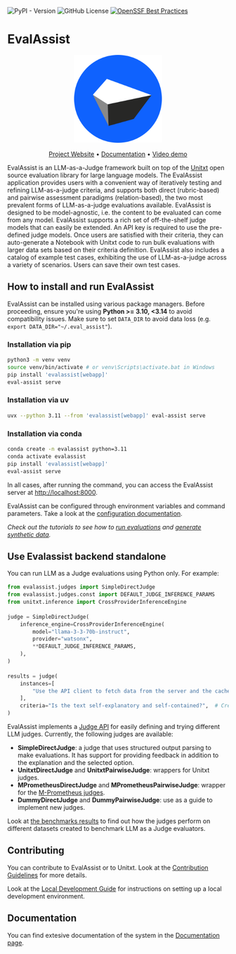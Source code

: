 ![PyPI - Version](https://img.shields.io/pypi/v/evalassist)
![GitHub License](https://img.shields.io/github/license/IBM/eval-assist)
[![OpenSSF Best Practices](https://www.bestpractices.dev/projects/10775/badge)](https://www.bestpractices.dev/projects/10775)

# EvalAssist

<p align="center">
  <img src="frontend/public/images/logo.svg" alt="EvalAssist Logo" width="200"/>
</p>

<p align="center">
  <a href="https://ibm.github.io/eval-assist/">Project Website</a> •
  <a href="https://github.com/IBM/eval-assist/wiki">Documentation</a> •
  <a href="https://www.youtube.com/watch?v=bTf0N1GGslE">Video demo</a>
</p>

<!-- Build Status, is a great thing to have at the top of your repository, it shows that you take your CI/CD as first class citizens -->
<!-- [![Build Status](https://travis-ci.org/jjasghar/ibm-cloud-cli.svg?branch=master)](https://travis-ci.org/jjasghar/ibm-cloud-cli) -->

<!-- Not always needed, but a scope helps the user understand in a short sentance like below, why this repo exists -->

EvalAssist is an LLM-as-a-Judge framework built on top of the [Unitxt](https://www.unitxt.ai/en/latest/docs/introduction.html)
open source evaluation library for large language models. The EvalAssist application provides users with a
convenient way of iteratively testing and refining LLM-as-a-judge criteria, and supports both direct
(rubric-based) and pairwise assessment paradigms (relation-based), the two most prevalent forms of
LLM-as-a-judge evaluations available. EvalAssist is designed to be model-agnostic, i.e. the content to be
evaluated can come from any model. EvalAssist supports a rich set of off-the-shelf judge models that can
easily be extended. An API key is required to use the pre-defined judge models. Once users are satisfied
with their criteria, they can auto-generate a Notebook with Unitxt code to run bulk evaluations with larger
data sets based on their criteria definition. EvalAssist also includes a catalog of example test cases,
exhibiting the use of LLM-as-a-judge across a variety of scenarios. Users can save their own test cases.

## How to install and run EvalAssist

EvalAssist can be installed using various package managers. Before proceeding, ensure you're using **Python >= 3.10, <3.14** to avoid compatibility issues. Make sure to set `DATA_DIR` to avoid data loss (e.g. `export DATA_DIR="~/.eval_assist"`).

### Installation via pip

```bash
python3 -m venv venv
source venv/bin/activate # or venv\Scripts\activate.bat in Windows
pip install 'evalassist[webapp]'
eval-assist serve
```

### Installation via uv

```bash
uvx --python 3.11 --from 'evalassist[webapp]' eval-assist serve
```

### Installation via conda

```bash
conda create -n evalassist python=3.11
conda activate evalassist
pip install 'evalassist[webapp]'
eval-assist serve
```

In all cases, after running the command, you can access the EvalAssist server at [http://localhost:8000](http://localhost:8000).

EvalAssist can be configured through environment variables and command parameters. Take a look at the [configuration documentation](SYSTEM_CONFIGURATION.md).

_Check out the tutorials to see how to [run evaluations](https://github.com/IBM/eval-assist/wiki#mini-tutorial-running-an-evaluation) and [generate synthetic data](https://github.com/IBM/eval-assist/wiki#mini-tutorial-generating-test-data)._

## Use Evalassist backend standalone

You can run LLM as a Judge evaluations using Python only. For example:

```python
from evalassist.judges import SimpleDirectJudge
from evalassist.judges.const import DEFAULT_JUDGE_INFERENCE_PARAMS
from unitxt.inference import CrossProviderInferenceEngine

judge = SimpleDirectJudge(
    inference_engine=CrossProviderInferenceEngine(
        model="llama-3-3-70b-instruct",
        provider="watsonx",
        **DEFAULT_JUDGE_INFERENCE_PARAMS,
    ),
)

results = judge(
    instances=[
        "Use the API client to fetch data from the server and the cache to store frequently accessed results for faster performance."
    ],
    criteria="Is the text self-explanatory and self-contained?",  # Create yes/no direct assessment criteria",
)
```

EvalAssist implements a [Judge API](https://github.com/IBM/eval-assist/blob/1aae10e030cd3e78b0b6049bf90e8cc31a418931/backend/src/evalassist/judges/base.py#L59) for easily defining and trying different LLM judges. Currently, the following judges are available:

- **SimpleDirectJudge**: a judge that uses structured output parsing to make evaluations. It has support for providing feedback in addition to the explanation and the selected option.
- **UnitxtDirectJudge** and **UnitxtPairwiseJudge**: wrappers for Unitxt judges.
- **MPrometheusDirectJudge** and **MPrometheusPairwiseJudge**: wrapper for the [M-Prometheus judges](https://github.com/prometheus-eval/prometheus-eval).
- **DummyDirectJudge** and **DummyPairwiseJudge**: use as a guide to implement new judges.

Look at [the benchmarks results](https://evalassist-evalassist.hf.space/benchmarks/) to find out how the judges perform on different datasets created to benchmark LLM as a Judge evaluators.

## Contributing

You can contribute to EvalAssist or to Unitxt. Look at the [Contribution Guidelines](https://github.com/IBM/eval-assist/blob/main/CONTRIBUTING.md) for more details.

Look at the [Local Development Guide](https://github.com/IBM/eval-assist/blob/main/LOCAL_DEV_GUIDE.MD) for instructions on setting up a local development environment.

## Documentation

You can find extesive documentation of the system in the [Documentation page](https://github.com/IBM/eval-assist/wiki).
